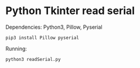# Python Tkinter read serial
Dependencies:
Python3, Pillow, Pyserial

```console
pip3 install Pillow pyserial
```

Running:
```console
python3 readSerial.py
```
